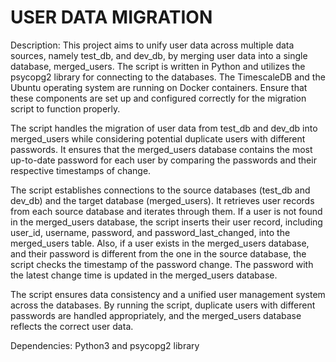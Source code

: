 # USER DATA MIGRATION

Description:
This project aims to unify user data across multiple data sources, namely test_db, and dev_db, by merging user data into a single database, merged_users. The script is written in Python and utilizes the psycopg2 library for connecting to the databases. The TimescaleDB and the Ubuntu operating system are running on Docker containers. Ensure that these components are set up and configured correctly for the migration script to function properly.

The script handles the migration of user data from test_db and dev_db into merged_users while considering potential duplicate users with different passwords. It ensures that the merged_users database contains the most up-to-date password for each user by comparing the passwords and their respective timestamps of change.

The script establishes connections to the source databases (test_db and dev_db) and the target database (merged_users). It retrieves user records from each source database and iterates through them. If a user is not found in the merged_users database, the script inserts their user record, including user_id, username, password, and password_last_changed, into the merged_users table. Also, if a user exists in the merged_users database, and their password is different from the one in the source database, the script checks the timestamp of the password change. The password with the latest change time is updated in the merged_users database.

The script ensures data consistency and a unified user management system across the databases. By running the script, duplicate users with different passwords are handled appropriately, and the merged_users database reflects the correct user data.

Dependencies:
Python3 and 
psycopg2 library


